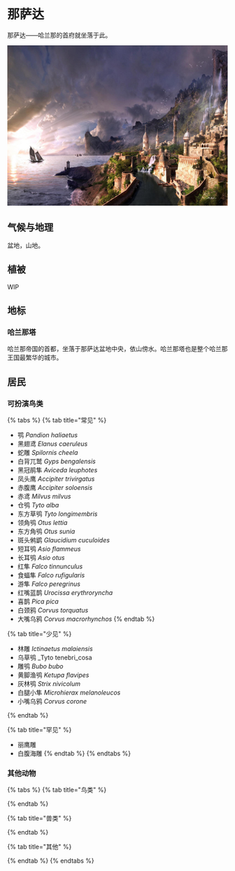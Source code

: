 # 那萨达

那萨达——哈兰那的首府就坐落于此。

![](../../.gitbook/assets/v6ckbz.jpg)

## 气候与地理 <a id="qi-hou"></a>

‌盆地，山地。

## 植被 <a id="zhi-bei"></a>

WIP

## 地标

### 哈兰那塔

哈兰那帝国的首都，坐落于那萨达盆地中央，依山傍水。哈兰那塔也是整个哈兰那王国最繁华的城市。

## 居民 <a id="ju-min"></a>

### 可扮演鸟类 <a id="ke-ban-yan-niao-lei"></a>

{% tabs %}
{% tab title="常见" %}
* 鹗 _Pandion haliaetus_
* 黑翅鸢 _Elanus caeruleus_
* 蛇雕 _Spilornis cheela_ 
* 白背兀鹫 _Gyps bengalensis_
* 黑冠鹃隼 _Aviceda leuphotes_ 
* 凤头鹰 _Accipiter trivirgatus_ 
* 赤腹鹰 _Accipiter soloensis_ 
* 赤鸢 _Milvus milvus_ 
* 仓鸮 _Tyto alba_
* 东方草鸮 _Tyto longimembris_
* 领角鸮 _Otus lettia_ 
* 东方角鸮 _Otus sunia_ 
* 斑头鸺鹠 _Glaucidium cuculoides_
* 短耳鸮 _Asio flammeus_ 
* 长耳鸮 _Asio otus_ 
* 红隼 _Falco tinnunculus_ 
* 食蝠隼 _Falco rufigularis_ 
* 游隼 _Falco peregrinus_ 
* 红嘴蓝鹊 _Urocissa erythroryncha_ 
* 喜鹊 _Pica pica_ 
* 白颈鸦 _Corvus torquatus_
* 大嘴乌鸦 _Corvus macrorhynchos_ 
{% endtab %}

{% tab title="少见" %}
* 林雕 _Ictinaetus malaiensis_ 
* 乌草鸮 _Tyto tenebri_cosa
* 雕鸮 _Bubo bubo_
* 黄脚渔鸮 _Ketupa flavipes_
* 灰林鸮 _Strix nivicolum_ 
* 白腿小隼 _Microhierax melanoleucos_
* 小嘴乌鸦 _Corvus corone_ 

 
{% endtab %}

{% tab title="罕见" %}
* 丽鹰雕
* 白腹海雕
{% endtab %}
{% endtabs %}

### 其他动物 <a id="qi-ta-dong-wu"></a>

{% tabs %}
{% tab title="鸟类" %}

{% endtab %}

{% tab title="兽类" %}

{% endtab %}

{% tab title="其他" %}

{% endtab %}
{% endtabs %}

